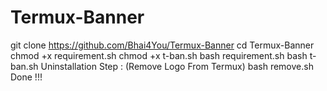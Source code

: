 # Termux-Banner
git clone https://github.com/Bhai4You/Termux-Banner  cd Termux-Banner  chmod +x requirement.sh  chmod +x t-ban.sh  bash requirement.sh  bash t-ban.sh  Uninstallation Step : (Remove Logo From Termux)  bash remove.sh  Done !!!
